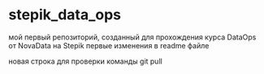 # stepik_data_ops
мой первый репозиторий, созданный для прохождения курса DataOps от NovaData на Stepik
первые изменения в readme файле


новая строка для проверки команды git pull
